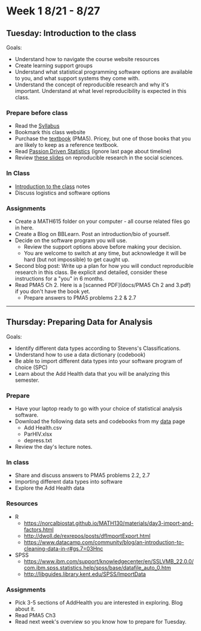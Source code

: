 <br><br>

# Week 1 8/21 - 8/27

## Tuesday: Introduction to the class
Goals: 

* Understand how to navigate the course website resources
* Create learning support groups
* Understand what statistical programming software options are available to you, and what support systems they come with. 
* Understand the concept of reproducible research and why it's important. Understand at what level reproducibility is expected in this class. 

    
### Prepare before class
* Read the [Syllabus](docs/syllabus_615_f17.html)
* Bookmark this class website 
* Purchase the [textbook](https://www.amazon.com/Practical-Multivariate-Analysis-Chapman-Statistical/dp/1439816808) (PMA5). Pricey, but one of those books that you are likely to keep as a reference textbook. 
* Read [Passion Driven Statistics](docs/PDS_Intro_Stat.pdf) (ignore last page about timeline)
* Review [these slides](http://benmarwick.github.io/UW-eScience-reproducibility-social-sciences/#/) on reproducible research in the social sciences.

### In Class
* [Introduction to the class](docs/lec01_intro_class.html) notes
* Discuss logistics and software options

### Assignments
* Create a MATH615 folder on your computer - all course related files go in here. 
* Create a Blog on BBLearn. Post an introduction/bio of yourself. 
* Decide on the software program you will use. 
    - Review the support options above before making your decision.  
    - You are welcome to switch at any time, but acknowledge it will be hard (but not impossible) to get caught up. 
* Second blog post: Write up a plan for how you will conduct reproducible research in this class. Be explicit and detailed, consider these instructions for a "you" in 6 months. 
* Read PMA5 Ch 2. Here is a [scanned PDF](docs/PMA5 Ch 2 and 3.pdf) if you don't have the book yet.
    - Prepare answers to PMA5 problems 2.2 & 2.7
    
----

## Thursday: Preparing Data for Analysis
Goals: 

* Identify different data types according to Stevens's Classifications. 
* Understand how to use a data dictionary (codebook)
* Be able to import different data types into your software program of choice (SPC)
* Learn about the Add Health data that you will be analyzing this semester. 
 

### Prepare 
 
* Have your laptop ready to go with your choice of statistical analysis software. 
* Download the following data sets and codebooks from my [data](https://norcalbiostat.netlify.com/data/raw_data/) page
    - Add Health.csv
    - ParHIV.xlsx
    - depress.txt
* Review the day's lecture notes. 

### In class
* Share and discuss answers to PMA5 problems 2.2, 2.7
* Importing different data types into software
* Explore the Add Health data 


### Resources
* R
    - https://norcalbiostat.github.io/MATH130/materials/day3-import-and-factors.html 
    - http://dwoll.de/rexrepos/posts/dfImportExport.html 
    - https://www.datacamp.com/community/blog/an-introduction-to-cleaning-data-in-r#gs.7=03Hnc 
* SPSS
    - https://www.ibm.com/support/knowledgecenter/en/SSLVMB_22.0.0/com.ibm.spss.statistics.help/spss/base/datafile_auto_0.htm
    - http://libguides.library.kent.edu/SPSS/ImportData
        

### Assignments
* Pick 3-5 sections of AddHealth you are interested in exploring. Blog about it. 
* Read PMA5 Ch3
* Read next week's overview so you know how to prepare for Tuesday. 



